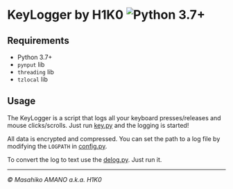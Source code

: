 # KeyLogger by H1K0 ![Python 3.7+](https://img.shields.io/badge/Python-3.7+-blue.svg)

## Requirements

- Python 3.7+
- `pynput` lib
- `threading` lib
- `tzlocal` lib

## Usage

The KeyLogger is a script that logs all your keyboard presses/releases and mouse clicks/scrolls. Just run [key.py](key.py) and the logging is started!

All data is encrypted and compressed. You can set the path to a log file by modifying the `LOGPATH` in [config.py](config.py).

To convert the log to text use the [delog.py](delog.py). Just run it.

---

*&copy; Masahiko AMANO a.k.a. H1K0*